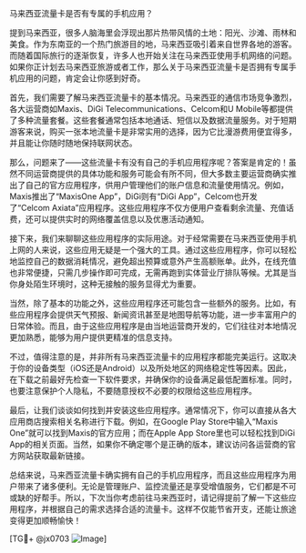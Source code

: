 马来西亚流量卡是否有专属的手机应用？

提到马来西亚，很多人脑海里会浮现出那片热带风情的土地：阳光、沙滩、雨林和美食。作为东南亚的一个热门旅游目的地，马来西亚吸引着来自世界各地的游客。而随着国际旅行的逐渐恢复，许多人也开始关注在马来西亚使用手机网络的问题。如果你正计划去马来西亚旅游或者工作，那么关于马来西亚流量卡是否拥有专属手机应用的问题，肯定会让你感到好奇。

首先，我们需要了解马来西亚流量卡的基本情况。马来西亚的通信市场竞争激烈，各大运营商如Maxis、DiGi Telecommunications、Celcom和U Mobile等都提供了多种流量套餐。这些套餐通常包括本地通话、短信以及数据流量服务。对于短期游客来说，购买一张本地流量卡是非常实用的选择，因为它比漫游费用便宜得多，并且能让你随时随地保持联网状态。

那么，问题来了——这些流量卡有没有自己的手机应用程序呢？答案是肯定的！虽然不同运营商提供的具体功能和服务可能会有所不同，但大多数主要运营商确实推出了自己的官方应用程序，供用户管理他们的账户信息和流量使用情况。例如，Maxis推出了“MaxisOne App”，DiGi则有“DiGi App”，Celcom也开发了“Celcom Axiata”应用程序。这些应用程序不仅方便用户查看剩余流量、充值话费，还可以提供实时的网络覆盖信息以及优惠活动通知。

接下来，我们来聊聊这些应用程序的实际用途。对于经常需要在马来西亚使用手机上网的人来说，这些应用无疑是一个强大的工具。通过这些应用程序，你可以轻松地监控自己的数据消耗情况，避免超出预算或意外产生高额账单。此外，在线充值也非常便捷，只需几步操作即可完成，无需再跑到实体营业厅排队等候。尤其是当你身处陌生环境时，这种无接触的服务显得尤为重要。

当然，除了基本的功能之外，这些应用程序还可能包含一些额外的服务。比如，有些应用程序会提供天气预报、新闻资讯甚至是地图导航等功能，进一步丰富用户的日常体验。而且，由于这些应用程序是由当地运营商开发的，它们往往对本地情况更加熟悉，能够为用户提供更精准的信息支持。

不过，值得注意的是，并非所有马来西亚流量卡的应用程序都能完美运行。这取决于你的设备类型（iOS还是Android）以及所处地区的网络稳定性等因素。因此，在下载之前最好先检查一下软件要求，并确保你的设备满足最低配置标准。同时，也要注意保护个人隐私，不要随意授权不必要的权限给这些应用程序。

最后，让我们谈谈如何找到并安装这些应用程序。通常情况下，你可以直接从各大应用商店搜索相关名称进行下载。例如，在Google Play Store中输入“Maxis One”就可以找到Maxis的官方应用；而在Apple App Store里也可以轻松找到DiGi App的相关页面。当然，如果你不确定哪个是正确的版本，建议访问各运营商的官方网站获取最新链接。

总结来说，马来西亚流量卡确实拥有自己的手机应用程序，而且这些应用程序为用户带来了诸多便利。无论是管理账户、监控流量还是享受增值服务，它们都是不可或缺的好帮手。所以，下次当你考虑前往马来西亚时，请记得提前了解一下这些应用程序，并根据自己的需求选择合适的流量卡。这样不仅能节省开支，还能让旅途变得更加顺畅愉快！

[TG💪+ @jx0703 ![Image](https://github.com/user-attachments/assets/dbca1d08-cadb-493c-b0ec-ad6f7a83f270)]